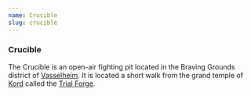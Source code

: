 ```yaml
---
name: Crucible
slug: crucible
---
```

### Crucible
The Crucible is an open-air fighting pit located in the Braving Grounds district of [Vasselheim](vasselheim). It is located a short walk from the grand temple of [Kord](kord) called the [Trial Forge](trial-forge).


